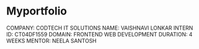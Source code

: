 # Myportfolio
COMPANY: CODTECH IT SOLUTIONS NAME: VAISHNAVI LONKAR 
INTERN ID: CT04DF1559
DOMAIN: FRONTEND WEB DEVELOPMENT
DURATION: 4 WEEKS
MENTOR: NEELA SANTOSH
